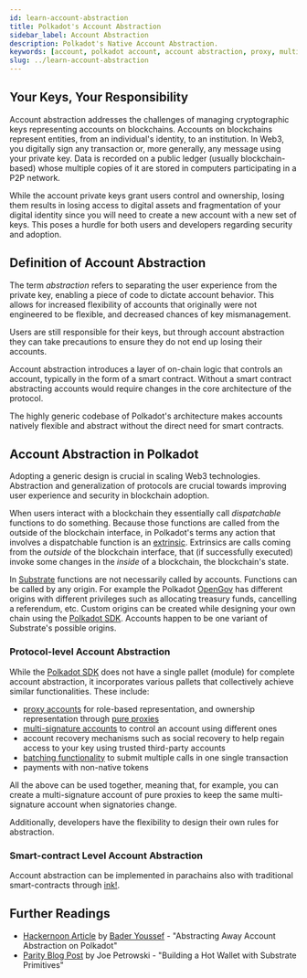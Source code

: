 ```yaml
---
id: learn-account-abstraction
title: Polkadot's Account Abstraction
sidebar_label: Account Abstraction
description: Polkadot's Native Account Abstraction.
keywords: [account, polkadot account, account abstraction, proxy, multisig, batch]
slug: ../learn-account-abstraction
---
```


## Your Keys, Your Responsibility

Account abstraction addresses the challenges of managing cryptographic keys representing accounts on
blockchains. Accounts on blockchains represent entities, from an individual's identity, to an
institution. In Web3, you digitally sign any transaction or, more generally, any message using your
private key. Data is recorded on a public ledger (usually blockchain-based) whose multiple copies of
it are stored in computers participating in a P2P network.

While the account private keys grant users control and ownership, losing them results in losing
access to digital assets and fragmentation of your digital identity since you will need to create a
new account with a new set of keys. This poses a hurdle for both users and developers regarding
security and adoption.

## Definition of Account Abstraction

The term _abstraction_ refers to separating the user experience from the private key, enabling a
piece of code to dictate account behavior. This allows for increased flexibility of accounts that
originally were not engineered to be flexible, and decreased chances of key mismanagement.

Users are still responsible for their keys, but through account abstraction they can take
precautions to ensure they do not end up losing their accounts.

Account abstraction introduces a layer of on-chain logic that controls an account, typically in the
form of a smart contract. Without a smart contract abstracting accounts would require changes in the
core architecture of the protocol.

The highly generic codebase of Polkadot's architecture makes accounts natively flexible and abstract
without the direct need for smart contracts.

## Account Abstraction in Polkadot

Adopting a generic design is crucial in scaling Web3 technologies. Abstraction and generalization of
protocols are crucial towards improving user experience and security in blockchain adoption.

When users interact with a blockchain they essentially call _dispatchable_ functions to do
something. Because those functions are called from the outside of the blockchain interface, in
Polkadot's terms any action that involves a dispatchable function is an
[extrinsic](./learn-extrinsics.md). Extrinsics are calls coming from the _outside_ of the blockchain
interface, that (if successfully executed) invoke some changes in the _inside_ of a blockchain, the
blockchain's state.

In [Substrate](../general/glossary.md#substrate) functions are not necessarily called by accounts.
Functions can be called by any origin. For example the Polkadot
[OpenGov](./learn-polkadot-opengov.md) has different origins with different privileges such as
allocating treasury funds, cancelling a referendum, etc. Custom origins can be created while
designing your own chain using the [Polkadot SDK](https://github.com/paritytech/polkadot-sdk).
Accounts happen to be one variant of Substrate's possible origins.

### Protocol-level Account Abstraction

While the [Polkadot SDK](https://github.com/paritytech/polkadot-sdk) does not have a single pallet
(module) for complete account abstraction, it incorporates various pallets that collectively achieve
similar functionalities. These include:

- [proxy accounts](./learn-proxies.md) for role-based representation, and ownership representation
  through [pure proxies](./learn-proxies.md#anonymous-proxy-pure-proxy)
- [multi-signature accounts](./learn-account-multisig.md) to control an account using different ones
- account recovery mechanisms such as social recovery to help regain access to your key using
  trusted third-party accounts
- [batching functionality](./learn-balance-transfers.md#batch-transfers) to submit multiple calls in
  one single transaction
- payments with non-native tokens

All the above can be used together, meaning that, for example, you can create a multi-signature
account of pure proxies to keep the same multi-signature account when signatories change.

Additionally, developers have the flexibility to design their own rules for abstraction.

### Smart-contract Level Account Abstraction

Account abstraction can be implemented in parachains also with traditional smart-contracts through
[ink!](../build/build-smart-contracts.md#ink).

## Further Readings

- [Hackernoon Article](https://hackernoon.com/abstracting-away-account-abstraction-on-polkadot) by
  [Bader Youssef](../general/contributors.md#bader-youssef) - "Abstracting Away Account Abstraction
  on Polkadot"
- [Parity Blog Post](https://www.parity.io/blog/building-a-hot-wallet-with-substrate-primitives/) by
  Joe Petrowski - "Building a Hot Wallet with Substrate Primitives"
